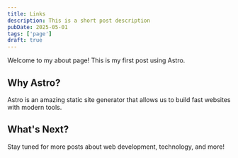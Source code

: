 ```yaml
---
title: Links
description: This is a short post description
pubDate: 2025-05-01
tags: ['page']
draft: true
---
```


Welcome to my about page! This is my first post using Astro.

## Why Astro?

Astro is an amazing static site generator that allows us to build fast websites with modern tools.

## What's Next?

Stay tuned for more posts about web development, technology, and more!